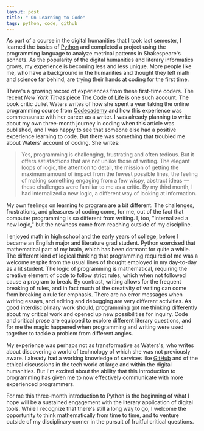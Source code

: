 ```yaml
---
layout: post
title: " On Learning to Code"
tags: python, code, github
---
```


As part of a course in the digital humanities that I took last semester, I learned the basics of [Python][] and completed a project using the programming language to analyze metrical patterns in Shakespeare's sonnets. As the popularity of the digital humanities and literary informatics grows, my experience is becoming less and less unique. More people like me, who have a background in the humanities and thought they left math and science far behind, are trying their hands at coding for the first time.

There's a growing record of experiences from these first-time coders. The recent _New York Times_ piece [The Code of Life][nytimes] is one such account. The book critic Juliet Waters writes of how she spent a year taking the online programming course from [Codecademy][code] and how this experience was commensurate with her career as a writer. I was already planning to write about my own three-month journey in coding when this article was published, and I was happy to see that someone else had a positive experience learning to code. But there was something that troubled me about Waters' account of coding. She writes:

>Yes, programming is challenging, frustrating and often tedious. But it offers satisfactions that are not unlike those of writing. The elegant loops of logic, the attention to detail, the mission of getting the maximum amount of impact from the fewest possible lines, the feeling of making something engaging from a few wispy, abstract ideas — these challenges were familiar to me as a critic. By my third month, I had internalized a new logic, a different way of looking at information.

My own feelings on learning to program are a bit different. The challenges, frustrations, and pleasures of coding come, for me, out of the fact that computer programming is so different from writing. I, too, "internalized a new logic," but the newness came from reaching outside of my discipline.

I enjoyed math in high school and the early years of college, before I became an English major and literature grad student. Python exercised that mathematical part of my brain, which has been dormant for quite a while. The different kind of logical thinking that programming required of me was a welcome respite from the usual lines of thought employed in my day-to-day as a lit student. The logic of programming is mathematical, requiring the creative element of code to follow strict rules, which when not followed cause a program to break. By contrast, writing allows for the frequent breaking of rules, and in fact much of the creativity of writing can come from breaking a rule for emphasis. There are no error messages when writing essays, and editing and debugging are very different activities. As good interdisciplinary work should, programming got me thinking differently about my critical work and opened up new possibilities for inquiry. Code and critical prose are equipped to explore different literary questions, and for me the magic happened when programming and writing were used together to tackle a problem from different angles.

My experience was perhaps not as transformative as Waters's, who writes about discovering a world of technology of which she was not previously aware. I already had a working knowledge of services like [GitHub][] and of the ethical discussions in the tech world at large and within the digital humanities. But I'm excited about the ability that this introduction to programming has given me to now effectively communicate with more experienced programmers.

For me this three-month introduction to Python is the beginning of what I hope will be a sustained engagement with the literary application of digital tools. While I recognize that there's still a long way to go, I welcome the opportunity to think mathematically from time to time, and to venture outside of my disciplinary corner in the pursuit of fruitful critical questions.


[Python]: http://python.org
[nytimes]: http://www.nytimes.com/2013/12/15/opinion/sunday/the-code-of-life.html
[code]: http://codecademy.com
[GitHub]: https://github.com
